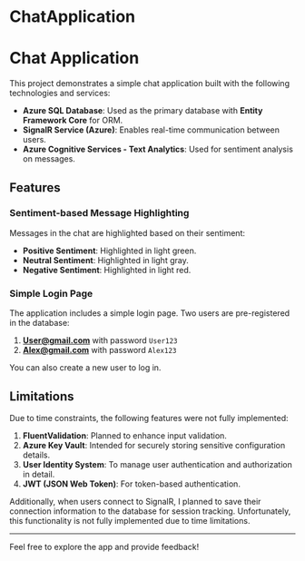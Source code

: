 # ChatApplication

# Chat Application

This project demonstrates a simple chat application built with the following technologies and services:

- **Azure SQL Database**: Used as the primary database with **Entity Framework Core** for ORM.
- **SignalR Service (Azure)**: Enables real-time communication between users.
- **Azure Cognitive Services - Text Analytics**: Used for sentiment analysis on messages.

## Features

### Sentiment-based Message Highlighting
Messages in the chat are highlighted based on their sentiment:
- **Positive Sentiment**: Highlighted in light green.
- **Neutral Sentiment**: Highlighted in light gray.
- **Negative Sentiment**: Highlighted in light red.

### Simple Login Page
The application includes a simple login page. Two users are pre-registered in the database:

1. **User@gmail.com** with password `User123`
2. **Alex@gmail.com** with password `Alex123`

You can also create a new user to log in.

## Limitations

Due to time constraints, the following features were not fully implemented:
1. **FluentValidation**: Planned to enhance input validation.
2. **Azure Key Vault**: Intended for securely storing sensitive configuration details.
3. **User Identity System**: To manage user authentication and authorization in detail.
4. **JWT (JSON Web Token)**: For token-based authentication.

Additionally, when users connect to SignalR, I planned to save their connection information to the database for session tracking. Unfortunately, this functionality is not fully implemented due to time limitations.

---

Feel free to explore the app and provide feedback!

